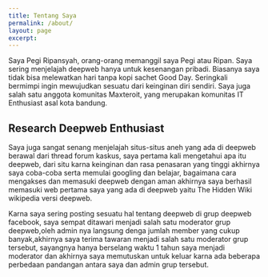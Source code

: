 ```yaml
---
title: Tentang Saya
permalink: /about/
layout: page
excerpt:
---
```


Saya Pegi Ripansyah, orang-orang memanggil saya Pegi atau Ripan. Saya sering menjelajah deepweb hanya untuk kesenangan pribadi. Biasanya saya tidak bisa melewatkan hari tanpa kopi sachet Good Day. Seringkali bermimpi ingin mewujudkan sesuatu dari keinginan diri sendiri. Saya juga salah satu anggota komunitas Maxteroit, yang merupakan komunitas IT Enthusiast asal kota bandung.

<h2>Research Deepweb Enthusiast</h2>


Saya juga sangat senang menjelajah situs-situs aneh yang ada di deepweb
berawal dari thread forum kaskus, saya pertama kali mengetahui apa itu deepweb,
dari situ karna keinginan dan rasa penasaran yang tinggi akhirnya saya coba-coba serta 
memulai googling dan belajar, bagaimana cara mengakses dan memasuki deepweb dengan aman
akhirnya saya berhasil memasuki web pertama saya yang ada di deepweb yaitu The Hidden Wiki
wikipedia versi deepweb.

Karna saya sering posting sesuatu hal tentang deepweb di grup deepweb facebook,
saya sempat ditawari menjadi salah satu moderator grup deepweb,oleh admin nya langsung
denga jumlah member yang cukup banyak,akhirnya saya terima tawaran menjadi salah satu moderator
grup tersebut, sayangnya hanya berselang waktu 1 tahun saya menjadi moderator dan akhirnya 
saya memutuskan untuk keluar karna ada beberapa perbedaan pandangan antara saya dan admin
grup tersebut. 
